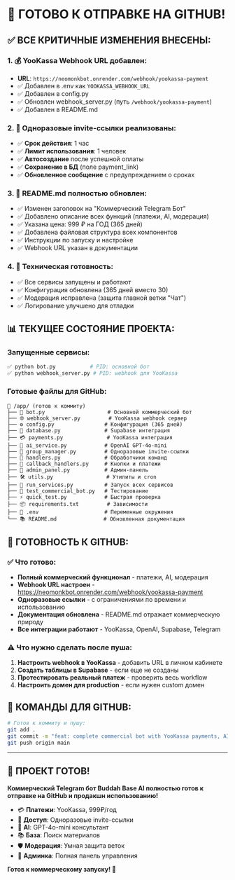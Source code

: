 # 🎉 ГОТОВО К ОТПРАВКЕ НА GITHUB!

## ✅ ВСЕ КРИТИЧНЫЕ ИЗМЕНЕНИЯ ВНЕСЕНЫ:

### 1. **💰 YooKassa Webhook URL добавлен:**
- **URL**: `https://neomonkbot.onrender.com/webhook/yookassa-payment`
- ✅ Добавлен в .env как `YOOKASSA_WEBHOOK_URL`
- ✅ Добавлен в config.py
- ✅ Обновлен webhook_server.py (путь `/webhook/yookassa-payment`)
- ✅ Добавлен в README.md

### 2. **🔗 Одноразовые invite-ссылки реализованы:**
- ✅ **Срок действия**: 1 час
- ✅ **Лимит использования**: 1 человек  
- ✅ **Автосоздание** после успешной оплаты
- ✅ **Сохранение в БД** (поле payment_link)
- ✅ **Обновленное сообщение** с предупреждением о сроках

### 3. **📄 README.md полностью обновлен:**
- ✅ Изменен заголовок на "Коммерческий Telegram Бот"
- ✅ Добавлено описание всех функций (платежи, AI, модерация)
- ✅ Указана цена: 999 ₽ на ГОД (365 дней)
- ✅ Добавлена файловая структура всех компонентов
- ✅ Инструкции по запуску и настройке
- ✅ Webhook URL указан в документации

### 4. **🔧 Техническая готовность:**
- ✅ Все сервисы запущены и работают
- ✅ Конфигурация обновлена (365 дней вместо 30)
- ✅ Модерация исправлена (защита главной ветки "Чат")
- ✅ Логирование улучшено для отладки

## 📊 ТЕКУЩЕЕ СОСТОЯНИЕ ПРОЕКТА:

### **Запущенные сервисы:**
```bash
✅ python bot.py           # PID: основной бот
✅ python webhook_server.py # PID: webhook для YooKassa
```

### **Готовые файлы для GitHub:**
```
📁 /app/ (готов к коммиту)
├── 🔧 bot.py                    # Основной коммерческий бот
├── 🌐 webhook_server.py         # YooKassa webhook сервер
├── ⚙️ config.py                # Конфигурация (365 дней)
├── 💾 database.py              # Supabase интеграция
├── 💳 payments.py              # YooKassa интеграция
├── 🤖 ai_service.py            # OpenAI GPT-4o-mini
├── 👥 group_manager.py         # Одноразовые invite-ссылки
├── 📝 handlers.py              # Обработчики команд
├── 🔘 callback_handlers.py     # Кнопки и платежи
├── 🔧 admin_panel.py           # Админ-панель
├── 🛠 utils.py                 # Утилиты и cron
├── 🚀 run_services.py          # Запуск всех сервисов
├── 🧪 test_commercial_bot.py   # Тестирование
├── ⚡ quick_test.py            # Быстрая проверка
├── 📦 requirements.txt         # Зависимости
├── 🔑 .env                     # Переменные окружения
└── 📚 README.md               # Обновленная документация
```

## 🎯 ГОТОВНОСТЬ К GITHUB:

### ✅ **Что готово:**
- **Полный коммерческий функционал** - платежи, AI, модерация
- **Webhook URL настроен** - https://neomonkbot.onrender.com/webhook/yookassa-payment  
- **Одноразовые ссылки** - с ограничениями по времени и использованию
- **Документация обновлена** - README.md отражает коммерческую природу
- **Все интеграции работают** - YooKassa, OpenAI, Supabase, Telegram

### ⚠️ **Что нужно сделать после пуша:**
1. **Настроить webhook в YooKassa** - добавить URL в личном кабинете
2. **Создать таблицы в Supabase** - если еще не созданы
3. **Протестировать реальный платеж** - проверить весь workflow
4. **Настроить домен для production** - если нужен custom домен

## 🚀 **КОМАНДЫ ДЛЯ GITHUB:**

```bash
# Готов к коммиту и пушу:
git add .
git commit -m "feat: complete commercial bot with YooKassa payments, AI consultant, one-time invite links"
git push origin main
```

---

## 🎉 **ПРОЕКТ ГОТОВ!**

**Коммерческий Telegram бот Buddah Base AI полностью готов к отправке на GitHub и продакшн использованию!**

- 💳 **Платежи**: YooKassa, 999₽/год
- 🔗 **Доступ**: Одноразовые invite-ссылки  
- 🤖 **AI**: GPT-4o-mini консультант
- 📚 **База**: Поиск материалов
- 🛡 **Модерация**: Умная защита веток
- 🔧 **Админка**: Полная панель управления

**Готов к коммерческому запуску! 🚀**